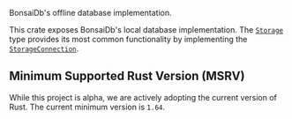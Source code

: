 BonsaiDb's offline database implementation.

This crate exposes BonsaiDb's local database implementation. The
[`Storage`](crate::Storage) type provides its most common functionality by
implementing the [`StorageConnection`](::bonsaidb_core::connection::StorageConnection).

## Minimum Supported Rust Version (MSRV)

While this project is alpha, we are actively adopting the current version of
Rust. The current minimum version is `1.64`.
